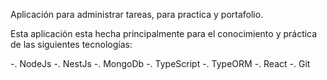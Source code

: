 Aplicación para administrar tareas, para practica y portafolio.


Esta aplicación esta hecha principalmente para el conocimiento y práctica de las siguientes tecnologías:

-. NodeJs
-. NestJs
-. MongoDb
-. TypeScript
-. TypeORM
-. React
-. Git
